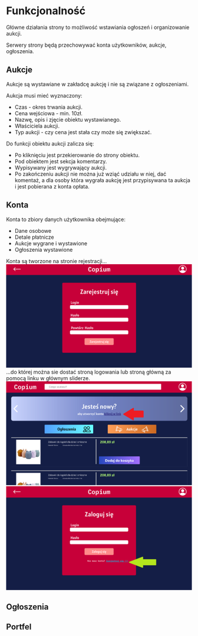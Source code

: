 # Funkcjonalność

Główne działania strony to możliwość wstawiania ogłoszeń i organizowanie aukcji.

Serwery strony będą przechowywać konta użytkowników, aukcje, ogłoszenia.

<h2>Aukcje</h2>

Aukcje są wystawiane w zakładcę aukcję i nie są związane z ogłoszeniami.

Aukcja musi mieć wyznaczony:

* Czas - okres trwania aukcji.
* Cena wejściowa - min. 10zł.
* Nazwę, opis i zjęcie obiektu wystawianego.
* Właściciela aukcji.
* Typ aukcji - czy cena jest stała czy może się zwiększać.

Do funkcji obiektu aukcji zalicza się:

* Po kliknięciu jest przekierowanie do strony obiektu.
* Pod obiektem jest sekcja komentarzy.
* Wypisywany jest wygrywający aukcji.
* Po zakończeniu aukcji nie można już wziąć udziału w niej, dać komentaż, a dla osoby która wygrała aukcję jest przypisywana ta aukcja i jest pobierana z konta opłata.

<h2>Konta</h2>

Konta to zbiory danych użytkownika obejmujące:
* Dane osobowe
* Detale płatnicze
* Aukcje wygrane i wystawione
* Ogłoszenia wystawione

Konta są tworzone na stronie rejestracji...
<img src="../graphic/alpha/Register.png" alt="Strona rejestracji"/>
...do której można sie dostać stroną logowania lub stroną główną za pomocą linku w głównym sliderze.
<img src="../graphic/md_graphics/funk_home.png" alt="Strona główna"/>
<img src="../graphic/md_graphics/funk_log.png" alt="Strona logowania"/>

<h2>Ogłoszenia</h2>
<h2>Portfel</h2>


